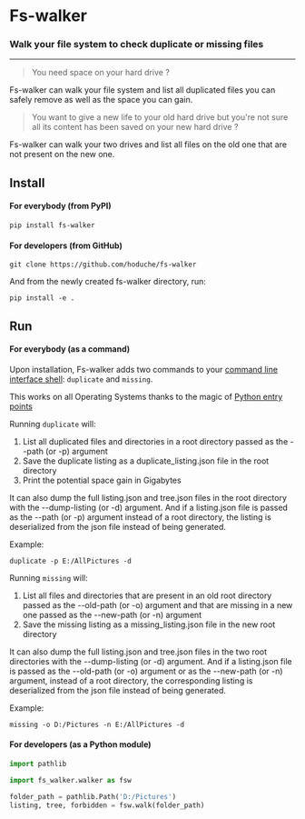 # Fs-walker

### Walk your file system to check duplicate or missing files
___

>You need space on your hard drive ?

Fs-walker can walk your file system and list all duplicated files you can safely remove as well as the space you can gain.

>You want to give a new life to your old hard drive but you're not sure all its content has been saved on your new hard drive ?

Fs-walker can walk your two drives and list all files on the old one that are not present on the new one. 

## Install

#### For everybody (from PyPI)
```
pip install fs-walker
```

#### For developers (from GitHub)
```
git clone https://github.com/hoduche/fs-walker
```
And from the newly created fs-walker directory, run:
```
pip install -e .
```

## Run

#### For everybody (as a command)
Upon installation, Fs-walker adds two commands to your
[command line interface shell](https://en.wikipedia.org/wiki/Command-line_interface):
`duplicate` and `missing`.

This works on all Operating Systems thanks to the magic of
[Python entry points](https://amir.rachum.com/blog/2017/07/28/python-entry-points)

Running `duplicate` will:
1. List all duplicated files and directories in a root directory passed as the --path (or -p) argument
2. Save the duplicate listing as a duplicate_listing.json file in the root directory
3. Print the potential space gain in Gigabytes

It can also dump the full listing.json and tree.json files in the root directory with the --dump-listing (or -d) argument.
And if a listing.json file is passed as the --path (or -p) argument instead of a root directory, the listing is deserialized from the json file instead of being generated.

Example:
```
duplicate -p E:/AllPictures -d
```

Running `missing` will:
1. List all files and directories that are present in an old root directory passed as the --old-path (or -o) argument and that are missing in a new one passed as the --new-path (or -n) argument
2. Save the missing listing as a missing_listing.json file in the new root directory

It can also dump the full listing.json and tree.json files in the two root directories with the --dump-listing (or -d) argument.
And if a listing.json file is passed as the --old-path (or -o) argument or as the --new-path (or -n) argument, instead of a root directory, the corresponding listing is deserialized from the json file instead of being generated.

Example:
```
missing -o D:/Pictures -n E:/AllPictures -d
```

#### For developers (as a Python module)

```python
import pathlib

import fs_walker.walker as fsw

folder_path = pathlib.Path('D:/Pictures')
listing, tree, forbidden = fsw.walk(folder_path)
```
